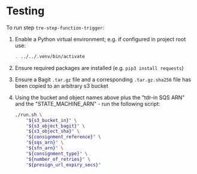 # Testing

To run step `tre-step-function-trigger`:

1. Enable a Python virtual environment; e.g. if configured in project root use:

    ```bash
    . ../../.venv/bin/activate
    ```

2. Ensure required packages are installed (e.g. `pip3 install requests`)
3. Ensure a Bagit `.tar.gz` file and a corresponding `.tar.gz.sha256` file
    has been copied to an arbitrary s3 bucket
4. Using the bucket and object names above plus the "tdr-in SQS ARN" and the "STATE_MACHINE_ARN" - run the following script:

    ```bash
    ./run.sh \
        "${s3_bucket_in}" \
        "${s3_object_bagit}" \
        "${s3_object_sha}" \
        "${consignment_reference}" \
        "${sqs_arn}" \
        "${sfn_arn}" \
        "${consignment_type}" \
        "${number_of_retries}" \
        "${presign_url_expiry_secs}"
    ```

